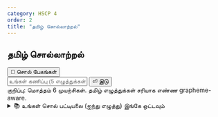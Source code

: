 ```yaml
---
category: HSCP 4
order: 2
title: "தமிழ் சொல்லாற்றல்"
---
```


<script src="{{ site.baseurl }}/scripts/track.js"></script>
<script src="{{ site.baseurl }}/scripts/wordlee.js"></script>

<h2>தமிழ் சொல்லாற்றல்</h2>
<div class="mic">
    <button id="micBtn" class="btn">🎤 சொல் பேசுங்கள்</button>
    <span id="micDot" class="dot" aria-live="polite"></span>
</div>
<input id="guessInput" type="text" inputmode="text" placeholder="உங்கள் கணிப்பு (5 எழுத்துக்கள்)..." />
<button id="enterBtn" class="btn">⏎ இடு</button>
<div id="message" class="msg">குறிப்பு: மொத்தம் 6 முயற்சிகள். தமிழ் எழுத்துக்கள் சரியாக எண்ண <span class="pill">grapheme-aware</span>.</div>
<main id="board" class="grid" style="--cols:5" aria-live="polite"></main>
<section id="keyboard" class="kbd" aria-hidden="false"></section>
<details>
    <summary>📚 உங்கள் சொல் பட்டியலை (ஐந்து எழுத்து) இங்கே ஒட்டவும்</summary>
    <p class="msg">ஒவ்வொரு வரியிலும் ஒரு சொல். 5 grapheme (எழுத்து இணை) கொண்ட சொற்கள் மட்டும் பயன்படுத்தப்படும்.</p>
    <textarea id="wordListArea" placeholder="உதாரணம்"></textarea>
</details>
<div id="toast" class="toast" style="display:none"></div>
